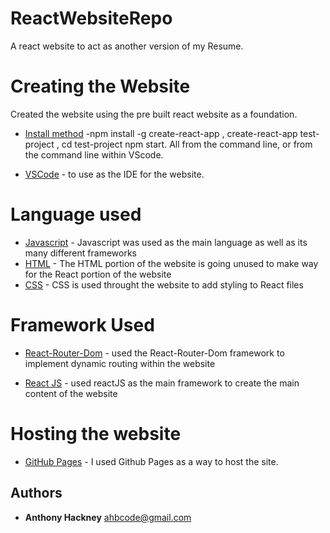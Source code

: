 # ReactWebsiteRepo
A react website to act as another version of my Resume.

# Creating the Website
Created the website using the pre built react website as a foundation. 
* [Install method](https://reactjs.org/docs/create-a-new-react-app.html) -npm install -g create-react-app , create-react-app test-project , cd test-project npm start. All from the command line, or from the command line within VScode.

* [VSCode](https://code.visualstudio.com/) - to use as the IDE for the website. 

# Language used

* [Javascript](https://developer.mozilla.org/en-US/docs/Web/JavaScript) - Javascript was used as the main language as well as its many different frameworks
* [HTML](https://developer.mozilla.org/en-US/docs/Web/HTML) - The HTML portion of the website is going unused to make way for the React portion of the website
* [CSS](https://developer.mozilla.org/en-US/docs/Web/CSS) - CSS is used throught the website to add styling to React files

# Framework Used
* [React-Router-Dom](https://v5.reactrouter.com/web/guides/quick-start) - used the React-Router-Dom framework to implement dynamic routing within the website

* [React JS](https://reactjs.org/) - used reactJS as the main framework to create the main content of the website


# Hosting the website
* [GitHub Pages](https://docs.github.com) - I used Github Pages as a way to host the site.

## Authors
* **Anthony Hackney** ahbcode@gmail.com



